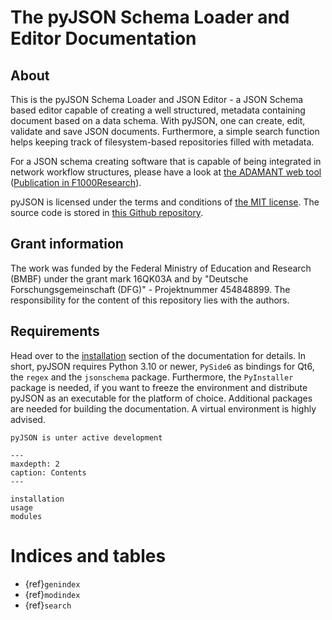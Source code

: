 # The pyJSON Schema Loader and Editor Documentation

## About
This is the pyJSON Schema Loader and JSON Editor - a JSON Schema based editor capable of creating a well structured, metadata containing document based on a data schema. With pyJSON, one can create, 
edit, validate and save JSON documents. Furthermore, a simple search function helps keeping track of filesystem-based repositories filled with metadata.

For a JSON schema creating software that is capable of being integrated in network workflow structures, please have a look at [the ADAMANT web tool](https://github.com/INP-PM/adamant) ([Publication in F1000Research](https://doi.org/10.12688/f1000research.110875.1)). 

pyJSON is licensed under the terms and conditions of [the MIT license](https://opensource.org/license/mit/). The source code is stored in [this Github repository](https://github.com/nplathe/pyJSON-Schema-Loader-and-JSON-Editor).

## Grant information
The work was funded by the Federal Ministry of Education and Research (BMBF) under the grant mark 16QK03A and by "Deutsche Forschungsgemeinschaft (DFG)" - Projektnummer 454848899. 
The responsibility for the content of this repository lies with the authors.

## Requirements
Head over to the [installation](installation) section of the documentation for details.
In short, pyJSON requires Python 3.10 or newer, `PySide6` as bindings for Qt6, the `regex` and the `jsonschema` package.
Furthermore, the `PyInstaller` package is needed, if you want to freeze the environment and distribute pyJSON as an executable for the platform
of choice. Additional packages are needed for building the documentation. A virtual environment is highly advised.

```{note}
pyJSON is unter active development
```


```{toctree}
---
maxdepth: 2
caption: Contents
---

installation
usage
modules
```

# Indices and tables

- {ref}`genindex`
- {ref}`modindex`
- {ref}`search`